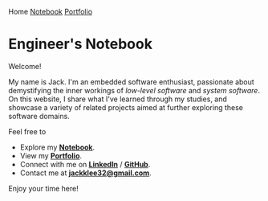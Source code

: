 Home <a href="./notebook">Notebook</a> <a href="./portfolio">Portfolio</a>

# Engineer's Notebook



Welcome!

My name is Jack. I'm an embedded software enthusiast, passionate about demystifying the inner workings of *low-level software* and *system software*. On this website, I share what I've learned through my studies, and showcase a variety of related projects aimed at further exploring these software domains.

Feel free to

* Explore my **<a href="./notebook">Notebook</a>**.
* View my **<a href="./projects">Portfolio</a>**.
* Connect with me on **[LinkedIn](https://www.linkedin.com/in/jackklee1/)** / **[GitHub](https://github.com/kyungjae-lee)**.
* Contact me at **jackklee32@gmail.com**.

Enjoy your time here!
